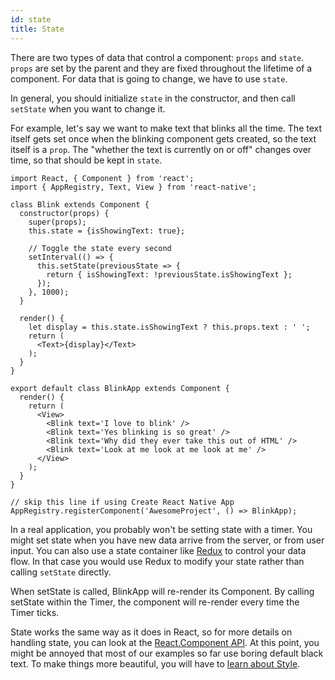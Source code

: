 ```yaml
---
id: state
title: State
---
```


There are two types of data that control a component: `props` and `state`. `props` are set by the parent and they are fixed throughout the lifetime of a component. For data that is going to change, we have to use `state`.

In general, you should initialize `state` in the constructor, and then call `setState` when you want to change it.

For example, let's say we want to make text that blinks all the time. The text itself gets set once when the blinking component gets created, so the text itself is a `prop`. The "whether the text is currently on or off" changes over time, so that should be kept in `state`.

```ReactNativeWebPlayer
import React, { Component } from 'react';
import { AppRegistry, Text, View } from 'react-native';

class Blink extends Component {
  constructor(props) {
    super(props);
    this.state = {isShowingText: true};

    // Toggle the state every second
    setInterval(() => {
      this.setState(previousState => {
        return { isShowingText: !previousState.isShowingText };
      });
    }, 1000);
  }

  render() {
    let display = this.state.isShowingText ? this.props.text : ' ';
    return (
      <Text>{display}</Text>
    );
  }
}

export default class BlinkApp extends Component {
  render() {
    return (
      <View>
        <Blink text='I love to blink' />
        <Blink text='Yes blinking is so great' />
        <Blink text='Why did they ever take this out of HTML' />
        <Blink text='Look at me look at me look at me' />
      </View>
    );
  }
}

// skip this line if using Create React Native App
AppRegistry.registerComponent('AwesomeProject', () => BlinkApp);
```

In a real application, you probably won't be setting state with a timer. You might set state when you have new data arrive from the server, or from user input. You can also use a state container like [Redux](https://redux.js.org/) to control your data flow. In that case you would use Redux to modify your state rather than calling `setState` directly.

When setState is called, BlinkApp will re-render its Component. By calling setState within the Timer, the component will re-render every time the Timer ticks.

State works the same way as it does in React, so for more details on handling state, you can look at the [React.Component API](https://reactjs.org/docs/react-component.html#setstate). At this point, you might be annoyed that most of our examples so far use boring default black text. To make things more beautiful, you will have to [learn about Style](style.md).
